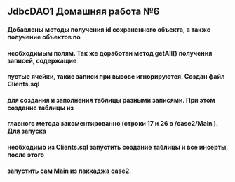 ## JdbcDAO1 Домашняя работа №6
#### Добавлены методы получения id сохраненного объекта, а также получение объектов по 
#### необходимым полям. Так же доработан метод getAll() получения записей, содержащие
#### пустые ячейки, такие записи при вызове игнорируются. Создан файл Clients.sql
#### для создания и заполнения таблицы разными записями. При этом создание таблицы из 
#### главного метода закоментированно (строки 17 и 26 в /case2/Main ). Для запуска 
#### необходимо из Clients.sql запустить создание таблицы и все инсерты, после этого
#### запустить сам Main из паккаджа case2.
